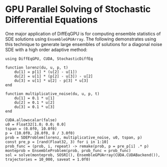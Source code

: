 # GPU Parallel Solving of Stochastic Differential Equations

One major application of DiffEqGPU is for computing ensemble statistics of SDE solutions
using `EnsembleGPUArray`. The following demonstrates using this technique to generate
large ensembles of solutions for a diagonal noise SDE with a high order adaptive method:

```@example sde
using DiffEqGPU, CUDA, StochasticDiffEq

function lorenz(du, u, p, t)
    du[1] = p[1] * (u[2] - u[1])
    du[2] = u[1] * (p[2] - u[3]) - u[2]
    du[3] = u[1] * u[2] - p[3] * u[3]
end

function multiplicative_noise(du, u, p, t)
    du[1] = 0.1 * u[1]
    du[2] = 0.1 * u[2]
    du[3] = 0.1 * u[3]
end

CUDA.allowscalar(false)
u0 = Float32[1.0; 0.0; 0.0]
tspan = (0.0f0, 10.0f0)
p = (10.0f0, 28.0f0, 8 / 3.0f0)
prob = SDEProblem(lorenz, multiplicative_noise, u0, tspan, p)
const pre_p = [rand(Float32, 3) for i in 1:10]
prob_func = (prob, i, repeat) -> remake(prob, p = pre_p[i] .* p)
monteprob = EnsembleProblem(prob, prob_func = prob_func)
sol = solve(monteprob, SOSRI(), EnsembleGPUArray(CUDA.CUDABackend()), trajectories = 10_000, saveat = 1.0f0)
```

